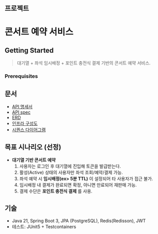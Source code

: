 ## 프로젝트
# 콘서트 예약 서비스

## Getting Started
> 대기열 + 좌석 임시배정 + 포인트 충전식 결제 기반의 콘서트 예약 서비스.

### Prerequisites
## 문서
- [API 명세서](./docs/openapi.yaml)
- [API spec](./docs/api-spec.md)
- [ERD](./docs/erd.md)
- [인프라 구성도](./docs/infra.md)
- [시퀀스 다이어그램](./docs/sequence-diagram.md)

## 목표 시나리오 (선정)
- **대기열 기반 콘서트 예약**
    1) 사용자는 로그인 후 대기열에 진입해 토큰을 발급받는다.
    2) 활성(Active) 상태의 사용자만 좌석 조회/예약/결제 가능.
    3) 좌석 예약 시 **임시배정(ex> 5분 TTL)** 이 설정되어 타 사용자가 접근 불가.
    4) 임시배정 내 결제가 완료되면 확정, 아니면 만료되어 재판매 가능.
    5) 결제 수단은 **포인트 충전식 결제** 를 사용.

## 기술
- Java 21, Spring Boot 3, JPA (PostgreSQL), Redis(Redisson), JWT
- 테스트: JUnit5 + Testcontainers
